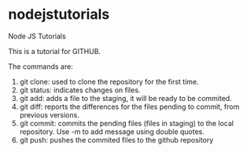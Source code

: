 # nodejstutorials

Node JS Tutorials

This is a tutorial for GITHUB.

The commands are:

<ol>
<li>git clone: used to clone the repository for the first time.</li>
<li>git status: indicates changes on files.</li>
<li>git add: adds a file to the staging, it will be ready to be commited.</li>
<li>git diff: reports the differences for the files pending to commit, from previous versions.</li>
<li>git commit: commits the pending files (files in staging) to the local repository. Use -m to add message using double quotes.</li>
<li>git push: pushes the commited files to the github repository</li>
</ol>
